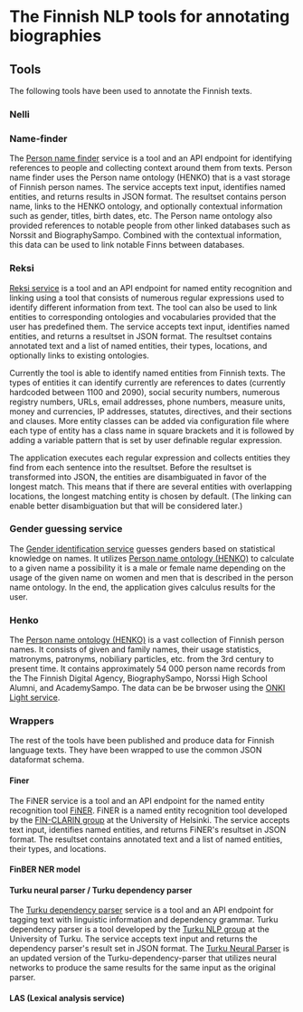 # The Finnish NLP tools for annotating biographies

## Tools

The following tools have been used to annotate the Finnish texts.

### Nelli

### Name-finder

The [Person name finder](https://github.com/SemanticComputing/person-name-finder) service is a tool and an API endpoint for identifying references to people and collecting context around them from texts. Person name finder uses the Person name ontology (HENKO) that is a vast storage of Finnish person names. The service accepts text input, identifies named entities, and returns results in JSON format. The resultset contains person name, links to the HENKO ontology, and optionally contextual information such as gender, titles, birth dates, etc.
The Person name ontology also provided references to notable people from other linked databases such as Norssit and BiographySampo. Combined with the contextual information, this data can be used to link notable Finns between databases.

### Reksi

[Reksi service](https://github.com/SemanticComputing/reksi) is a tool and an API endpoint for named entity recognition and linking using a tool that consists of numerous regular expressions used to identify different information from text. The tool can also be used to link entities to corresponding ontologies and vocabularies provided that the user has predefined them. The service accepts text input, identifies named entities, and returns a resultset in JSON format. The resultset contains annotated text and a list of named entities, their types, locations, and optionally links to existing ontologies.

Currently the tool is able to identify named entities from Finnish texts. The types of entities it can identify currently are references to dates (currently hardcoded between 1100 and 2090), social security numbers, numerous registry numbers, URLs, email addresses, phone numbers, measure units, money and currencies, IP addresses, statutes, directives, and their sections and clauses. More entity classes can be added via configuration file where each type of entity has a class name in square brackets and it is followed by adding a variable pattern that is set by user definable regular expression.

The application executes each regular expression and collects entities they find from each sentence into the resultset. Before the resultset is transformed into JSON, the entities are disambiguated in favor of the longest match. This means that if there are several entities with overlapping locations, the longest matching entity is chosen by default. (The linking can enable better disambiguation but that will be considered later.)

### Gender guessing service

The [Gender identification service](https://github.com/SemanticComputing/gender-guessing-service) guesses genders based on statistical knowledge on names. It utilizes [Person name ontology (HENKO)](https://version.aalto.fi/gitlab/seco/suomen-henkilonimisto) to calculate to a given name a possibility it is a male or female name depending on the usage of the given name on women and men that is described in the person name ontology. In the end, the application gives calculus results for the user.

### Henko

The [Person name ontology (HENKO)](https://version.aalto.fi/gitlab/seco/suomen-henkilonimisto) is a vast collection of Finnish person names. It consists of given and family names, their usage statistics, matronyms, patronyms, nobiliary particles, etc. from the 3rd century to present time. It contains approximately 54 000 person name records from the The Finnish Digital Agency, BiographySampo, Norssi High School Alumni, and AcademySampo. The data can be be brwoser using the [ONKI Light service](https://light.onki.fi/henko/).

### Wrappers

The rest of the tools have been published and produce data for Finnish language texts. They have been wrapped to use the common JSON dataformat schema.

#### Finer

The FiNER service is a tool and an API endpoint for the named entity recognition tool [FiNER](https://github.com/SemanticComputing/finer-docker). FiNER is a named entity recognition tool developed by the [FIN-CLARIN group](https://www.kielipankki.fi/organisaatio/fin-clarin/) at the University of Helsinki. The service accepts text input, identifies named entities, and returns FiNER's resultset in JSON format. The resultset contains annotated text and a list of named entities, their types, and locations.


#### FinBER NER model

#### Turku neural parser / Turku dependency parser

The [Turku dependency parser](https://github.com/TurkuNLP/Finnish-dep-parser) service is a tool and an API endpoint for tagging text with linguistic information and dependency grammar. Turku dependency parser is a tool developed by the [Turku NLP group](https://turkunlp.org) at the University of Turku. The service accepts text input and returns the dependency parser's result set in JSON format. 
The [Turku Neural Parser](https://github.com/TurkuNLP/Turku-neural-parser-pipeline) is an updated version of the Turku-dependency-parser that utilizes neural networks to produce the same results for the same input as the original parser.

#### LAS (Lexical analysis service)
